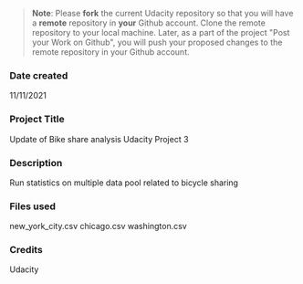 >**Note**: Please **fork** the current Udacity repository so that you will have a **remote** repository in **your** Github account. Clone the remote repository to your local machine. Later, as a part of the project "Post your Work on Github", you will push your proposed changes to the remote repository in your Github account.

### Date created
11/11/2021

### Project Title
Update of Bike share analysis Udacity Project 3

### Description
Run statistics on multiple data pool related to bicycle sharing

### Files used
new_york_city.csv
chicago.csv
washington.csv

### Credits
Udacity

